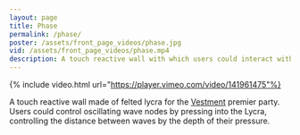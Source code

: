 ```yaml
---
layout: page
title: Phase
permalink: /phase/
poster: /assets/front_page_videos/phase.jpg
vid: /assets/front_page_videos/phase.mp4
description: A touch reactive wall with which users could interact with oscillating wave nodes.
---
```


{% include video.html url="https://player.vimeo.com/video/141961475"%}

A touch reactive wall made of felted lycra for the [Vestment](http://vestment.nyc/) premier party. Users could control oscillating wave nodes by pressing into the Lycra, controlling the distance between waves by the depth of their pressure.